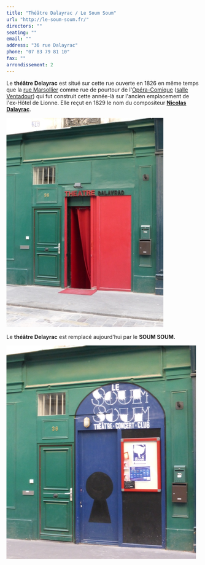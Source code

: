 ```yaml
---
title: "Théâtre Dalayrac / Le Soum Soum"
url: "http://le-soum-soum.fr/"
directors: ""
seating: ""
email: ""
address: "36 rue Dalayrac"
phone: "07 83 79 81 10"
fax: ""
arrondissement: 2
---
```



Le **théâtre Delayrac** est situé sur cette rue ouverte en 1826 en même temps que la [rue Marsollier](https://fr.wikipedia.org/wiki/Rue_Marsollier "Rue Marsollier") comme rue de pourtour de l'[Opéra-Comique](https://fr.wikipedia.org/wiki/Op%C3%A9ra-Comique "Opéra-Comique") ([salle Ventadour](https://fr.wikipedia.org/wiki/Salle_Ventadour "Salle Ventadour")) qui fut construit cette année-là sur l'ancien emplacement de l'ex-Hôtel de Lionne. Elle reçut en 1829 le nom du compositeur [**Nicolas Dalayrac**](https://fr.wikipedia.org/wiki/Nicolas_Dalayrac "Nicolas Dalayrac").

![Théâtre Dalayrac](../images/2eme/theatre-dalayrac--le-soum-soum/theatre-dalayrac--le-soum-soum-1.png)


Le **théâtre Delayrac** est remplacé aujourd'hui par le **SOUM SOUM.**

![Le Soum Soum](../images/2eme/theatre-dalayrac--le-soum-soum/theatre-dalayrac--le-soum-soum-2.png)